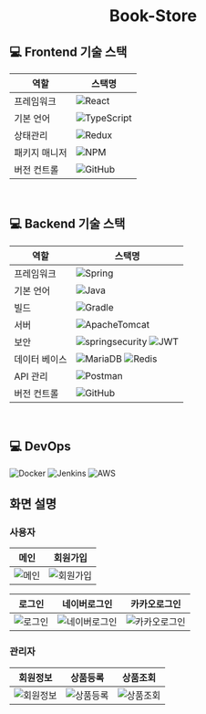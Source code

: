 <h1 align="center">Book-Store</h1>

## 💻 Frontend 기술 스택

| 역할          | 스택명                                                                                                                                                                                     |
| ------------- | -----------------------------------------------------------------------------------------------------------------------------------------------------------------------------------------  |
| 프레임워크    | ![React](https://shields.io/badge/react-black?logo=react&style=for-the-badge)                                                                                                               |
| 기본 언어     | ![TypeScript](https://img.shields.io/badge/typescript-%23007ACC.svg?style=for-the-badge&logo=typescript&logoColor=white)                                                                    |
| 상태관리      | ![Redux](https://img.shields.io/badge/redux-%23593d88.svg?style=for-the-badge&logo=redux&logoColor=white)                                                                                   |
| 패키지 매니저 | ![NPM](https://img.shields.io/badge/NPM-CB3837?style=for-the-badge&logo=NPM&logoColor=white)                                                                                                |
| 버전 컨트롤   | ![GitHub](https://img.shields.io/badge/github-%23121011.svg?style=for-the-badge&logo=github&logoColor=white)                                                                                |

<br>

## 💻 Backend 기술 스택

| 역할          | 스택명                                                                                                                                                                                     |
| ------------- | -----------------------------------------------------------------------------------------------------------------------------------------------------------------------------------------   |
| 프레임워크    | ![Spring](https://img.shields.io/badge/springboot-%236DB33F.svg?style=for-the-badge&logo=springboot&logoColor=white)                                                                        |
| 기본 언어     | ![Java](https://img.shields.io/badge/java-%23ED8B00.svg?style=for-the-badge&logo=openjdk&logoColor=white)                                                                                   |
| 빌드     | ![Gradle](https://img.shields.io/badge/Gradle-02303A.svg?style=for-the-badge&logo=Gradle&logoColor=white)                                                                                        |
| 서버          | ![ApacheTomcat](https://img.shields.io/badge/Apache%20Tomcat-F8DC75?style=for-the-badge&logo=apachetomcat&logoColor=black)                                                                  |
| 보안          | ![springsecurity](https://img.shields.io/badge/Spring%20Security-6DB33F?style=for-the-badge&logo=springsecurity&logoColor=white) ![JWT](https://img.shields.io/badge/JWT-black?style=for-the-badge&logo=JSON%20web%20tokens)                                                                                                                                                                               |
| 데이터 베이스 | ![MariaDB](https://img.shields.io/badge/mariadb-003545.svg?style=for-the-badge&logo=mariadb&logoColor=white) ![Redis](https://img.shields.io/badge/redis-DC382D.svg?style=for-the-badge&logo=redis&logoColor=white)                                                                                                                                                                             |
| API 관리      | ![Postman](https://img.shields.io/badge/Postman-FF6C37?style=for-the-badge&logo=postman&logoColor=white)                                                                                    |
| 버전 컨트롤   | ![GitHub](https://img.shields.io/badge/github-%23121011.svg?style=for-the-badge&logo=github&logoColor=white)                                                                                |

<br>

## 💻 DevOps
![Docker](https://img.shields.io/badge/Docker-2496ED?style=for-the-badge&logo=Docker&logoColor=white) ![Jenkins](https://img.shields.io/badge/jenkins-%232C5263.svg?style=for-the-badge&logo=jenkins&logoColor=white) ![AWS](https://img.shields.io/badge/Amazon%20AWS-232F3E?style=for-the-badge&logo=amazonaws&logoColor=white)

## **화면 설명**
### 사용자

| 메인 | 회원가입 | 
| :---: | :---: |
| ![메인](https://github.com/rectangle714/bootPrj/assets/62207860/737ef0d5-7ff2-4dce-9ead-cf37764a77c7) | ![회원가입](https://github.com/rectangle714/bootPrj/assets/62207860/fca792d7-fe2f-4d5c-9689-5972d234e908)

로그인 | 네이버로그인 | 카카오로그인 |
| :---: | :---: | :---: |
| ![로그인](https://github.com/rectangle714/bootPrj/assets/62207860/13262087-ebad-4758-a34c-ec0372ea3041) | ![네이버로그인](https://github.com/rectangle714/bootPrj/assets/62207860/34919148-1163-4076-bd59-aa75f7b14b64) | ![카카오로그인](https://github.com/rectangle714/bootPrj/assets/62207860/8daa2257-3d35-4cfd-b20d-59d8ff714ac1) |

### 관리자

| 회원정보 | 상품등록 | 상품조회 |
| :---: | :---: | :---: |
| ![회원정보](https://github.com/rectangle714/bootPrj/assets/62207860/744f2b4e-5d89-4e3b-961b-b20296c8ae3b) | ![상품등록](https://github.com/rectangle714/bootPrj/assets/62207860/f27ef9ec-26c4-4b06-8764-b69762fec9bb) | ![상품조회](https://github.com/rectangle714/bootPrj/assets/62207860/1823fb72-161a-4566-9b34-0d9eb2f9685d) |
